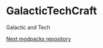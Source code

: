 # GalacticTechCraft
Galactic and Tech

[Next modpacks repository](https://github.com/misilelab/modpacks)
